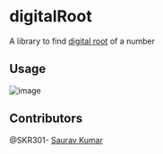 # digitalRoot
A library to find [digital root](https://brilliant.org/wiki/digital-root/) of a number

## Usage

![image](https://user-images.githubusercontent.com/47807051/161319450-53db1c8d-82f9-4e4a-92e7-f65f76ca73fd.png)

  
  ## Contributors
  @SKR301- [Saurav Kumar](https://github.com/SKR301)
